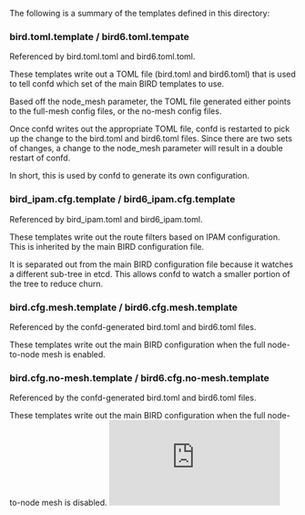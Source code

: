 The following is a summary of the templates defined in this directory:

### bird.toml.template / bird6.toml.tempate

Referenced by bird.toml.toml and bird6.toml.toml.

These templates write out a TOML file (bird.toml and bird6.toml) that is used 
to tell confd which set of the main BIRD templates to use.

Based off the node_mesh parameter, the TOML file generated either points to the
full-mesh config files, or the no-mesh config files.

Once confd writes out the appropriate TOML file, confd is restarted to pick up
the change to the bird.toml and bird6.toml files.  Since there are two sets
of changes, a change to the node_mesh parameter will result in a double
restart of confd.

In short, this is used by confd to generate its own configuration.


### bird_ipam.cfg.template / bird6_ipam.cfg.template

Referenced by bird_ipam.toml and bird6_ipam.toml.

These templates write out the route filters based on IPAM configuration.  This
is inherited by the main BIRD configuration file.

It is separated out from the main BIRD configuration file because it watches a
different sub-tree in etcd.  This allows confd to watch a smaller portion of 
the tree to reduce churn.


### bird.cfg.mesh.template / bird6.cfg.mesh.template

Referenced by the confd-generated bird.toml and bird6.toml files.

These templates write out the main BIRD configuration when the full 
node-to-node mesh is enabled.


### bird.cfg.no-mesh.template / bird6.cfg.no-mesh.template

Referenced by the confd-generated bird.toml and bird6.toml files.

These templates write out the main BIRD configuration when the full 
node-to-node mesh is disabled.
[![Analytics](https://calico-ga-beacon.appspot.com/UA-52125893-3/calicoctl/calico_node/filesystem/templates/README.md?pixel)](https://github.com/igrigorik/ga-beacon)
